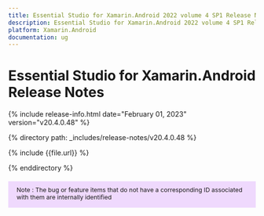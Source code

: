 ```yaml
---
title: Essential Studio for Xamarin.Android 2022 volume 4 SP1 Release Notes  
description: Essential Studio for Xamarin.Android 2022 volume 4 SP1 Release Notes  
platform: Xamarin.Android
documentation: ug
---
```


# Essential Studio for Xamarin.Android  Release Notes  

{% include release-info.html date="February 01, 2023"  version="v20.4.0.48" %} 

{% directory path: _includes/release-notes/v20.4.0.48 %}

{% include {{file.url}} %}

{% enddirectory %}

<style>
#note {
    font-size: .88em!important;
margin-top: 1.5em;     margin-bottom: 1.5em;
    background-color: #efd9fd;
    padding: 10px 17px 14px;
}
</style>
<div id="note">
Note : The bug or feature items that do not have a corresponding ID associated with them are internally identified
</div>